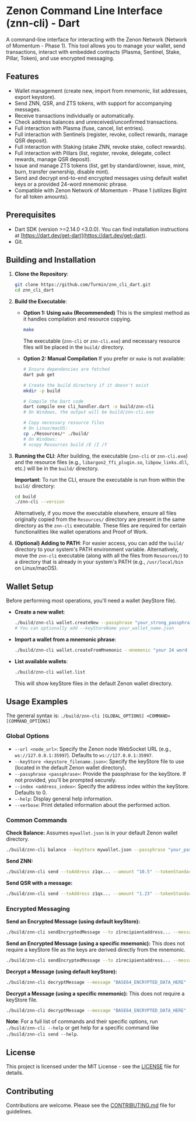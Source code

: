 # Zenon Command Line Interface (znn-cli) - Dart

A command-line interface for interacting with the Zenon Network (Network of Momentum - Phase 1). This tool allows you to manage your wallet, send transactions, interact with embedded contracts (Plasma, Sentinel, Stake, Pillar, Token), and use encrypted messaging.

## Features

*   Wallet management (create new, import from mnemonic, list addresses, export keystore).
*   Send ZNN, QSR, and ZTS tokens, with support for accompanying messages.
*   Receive transactions individually or automatically.
*   Check address balances and unreceived/unconfirmed transactions.
*   Full interaction with Plasma (fuse, cancel, list entries).
*   Full interaction with Sentinels (register, revoke, collect rewards, manage QSR deposit).
*   Full interaction with Staking (stake ZNN, revoke stake, collect rewards).
*   Full interaction with Pillars (list, register, revoke, delegate, collect rewards, manage QSR deposit).
*   Issue and manage ZTS tokens (list, get by standard/owner, issue, mint, burn, transfer ownership, disable mint).
*   Send and decrypt end-to-end encrypted messages using default wallet keys or a provided 24-word mnemonic phrase.
*   Compatible with Zenon Network of Momentum - Phase 1 (utilizes BigInt for all token amounts).

## Prerequisites

*   Dart SDK (version >=2.14.0 <3.0.0). You can find installation instructions at [https://dart.dev/get-dart](https://dart.dev/get-dart).
*   Git.

## Building and Installation

1.  **Clone the Repository**:
    ```bash
    git clone https://github.com/Turmin/znn_cli_dart.git
    cd znn_cli_dart
    ```

2.  **Build the Executable**:

    *   **Option 1: Using `make` (Recommended)**
        This is the simplest method as it handles compilation and resource copying.
        ```bash
        make
        ```
        The executable (`znn-cli` or `znn-cli.exe`) and necessary resource files will be placed in the `build/` directory.

    *   **Option 2: Manual Compilation**
        If you prefer or `make` is not available:
        ```bash
        # Ensure dependencies are fetched
        dart pub get

        # Create the build directory if it doesn't exist
        mkdir -p build

        # Compile the Dart code
        dart compile exe cli_handler.dart -o build/znn-cli
        # On Windows, the output will be build/znn-cli.exe

        # Copy necessary resource files
        # On Linux/macOS:
        cp ./Resources/* ./build/
        # On Windows:
        # xcopy Resources build /E /I /Y
        ```

3.  **Running the CLI**:
    After building, the executable (`znn-cli` or `znn-cli.exe`) and the resource files (e.g., `libargon2_ffi_plugin.so`, `libpow_links.dll`, etc.) will be in the `build/` directory.

    **Important**: To run the CLI, ensure the executable is run from within the `build/` directory:
    ```bash
    cd build
    ./znn-cli --version
    ```
    Alternatively, if you move the executable elsewhere, ensure all files originally copied from the `Resources/` directory are present in the same directory as the `znn-cli` executable. These files are required for certain functionalities like wallet operations and Proof of Work.

4.  **(Optional) Adding to PATH**:
    For easier access, you can add the `build/` directory to your system's PATH environment variable. Alternatively, move the `znn-cli` executable (along with all the files from `Resources/`) to a directory that is already in your system's PATH (e.g., `/usr/local/bin` on Linux/macOS).

## Wallet Setup

Before performing most operations, you'll need a wallet (keyStore file).

*   **Create a new wallet**:
    ```bash
    ./build/znn-cli wallet.createNew --passphrase "your_strong_passphrase"
    # You can optionally add --keyStoreName your_wallet_name.json
    ```

*   **Import a wallet from a mnemonic phrase**:
    ```bash
    ./build/znn-cli wallet.createFromMnemonic --mnemonic "your 24 word mnemonic phrase exactly as it is" --passphrase "your_strong_passphrase"
    ```

*   **List available wallets**:
    ```bash
    ./build/znn-cli wallet.list
    ```
    This will show keyStore files in the default Zenon wallet directory.

## Usage Examples

The general syntax is:
`./build/znn-cli [GLOBAL_OPTIONS] <COMMAND> [COMMAND_OPTIONS]`

### Global Options
*   `--url <node_url>`: Specify the Zenon node WebSocket URL (e.g., `ws://127.0.0.1:35997`). Defaults to `ws://127.0.0.1:35997`.
*   `--keyStore <keystore_filename.json>`: Specify the keyStore file to use (located in the default Zenon wallet directory).
*   `--passphrase <passphrase>`: Provide the passphrase for the keyStore. If not provided, you'll be prompted securely.
*   `--index <address_index>`: Specify the address index within the keyStore. Defaults to 0.
*   `--help`: Display general help information.
*   `--verbose`: Print detailed information about the performed action.

### Common Commands

**Check Balance:**
Assumes `mywallet.json` is in your default Zenon wallet directory.
```bash
./build/znn-cli balance --keyStore mywallet.json --passphrase "your_passphrase"
```

**Send ZNN:**
```bash
./build/znn-cli send --toAddress z1qx... --amount "10.5" --tokenStandard ZNN --keyStore mywallet.json --passphrase "your_passphrase"
```

**Send QSR with a message:**
```bash
./build/znn-cli send --toAddress z1qx... --amount "1.23" --tokenStandard QSR --message "Hello Zenon from CLI" --keyStore mywallet.json --passphrase "your_passphrase"
```

### Encrypted Messaging

**Send an Encrypted Message (using default keyStore):**
```bash
./build/znn-cli sendEncryptedMessage --to z1recipientaddress... --message "This is a secret message!" --keyStore mywallet.json --passphrase "your_passphrase"
```

**Send an Encrypted Message (using a specific mnemonic):**
This does not require a keyStore file as the keys are derived directly from the mnemonic.
```bash
./build/znn-cli sendEncryptedMessage --to z1recipientaddress... --message "Top secret info from mnemonic." --mnemonic "decorate ketchup auto tired truck flip feel fatal flock goddess menu club accuse glide stone leaf country certain rapid liquid moral envelope silly fetch"
```

**Decrypt a Message (using default keyStore):**
```bash
./build/znn-cli decryptMessage --message "BASE64_ENCRYPTED_DATA_HERE" --keyStore mywallet.json --passphrase "your_passphrase"
```

**Decrypt a Message (using a specific mnemonic):**
This does not require a keyStore file.
```bash
./build/znn-cli decryptMessage --message "BASE64_ENCRYPTED_DATA_HERE" --mnemonic "decorate ketchup auto tired truck flip feel fatal flock goddess menu club accuse glide stone leaf country certain rapid liquid moral envelope silly fetch"
```

**Note**: For a full list of commands and their specific options, run `./build/znn-cli --help` or get help for a specific command like `./build/znn-cli send --help`.

## License

This project is licensed under the MIT License - see the [LICENSE](LICENSE) file for details.

## Contributing

Contributions are welcome. Please see the [CONTRIBUTING.md](CONTRIBUTING.md) file for guidelines.
